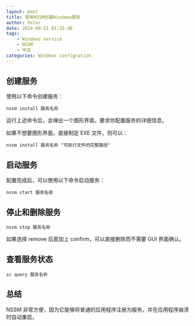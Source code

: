 ```yaml
---
layout: post
title: 使用NSSM创建Windows服务
author: Peler
date: 2024-09-21 01:25:46
tags:
    - Windows service
    - NSSM
    - 中文
categories: Windows configration
---
```


## 创建服务
使用以下命令创建服务：

```
nssm install 服务名称
```

运行上述命令后，会弹出一个图形界面，要求你配置服务的详细信息。

如果不想要图形界面，直接制定 EXE 文件，则可以：

```
nssm install 服务名称 "可执行文件的完整路径"
```


## 启动服务
配置完成后，可以使用以下命令启动服务：

```
nssm start 服务名称
```

## 停止和删除服务

```
nssm stop 服务名称
```

如果选择 remove 后面加上 confirm，可以直接删除而不需要 GUI 界面确认。

## 查看服务状态

```
sc query 服务名称
```

## 总结
NSSM 非常方便，因为它能够将普通的应用程序注册为服务，并在应用程序崩溃时自动重启。